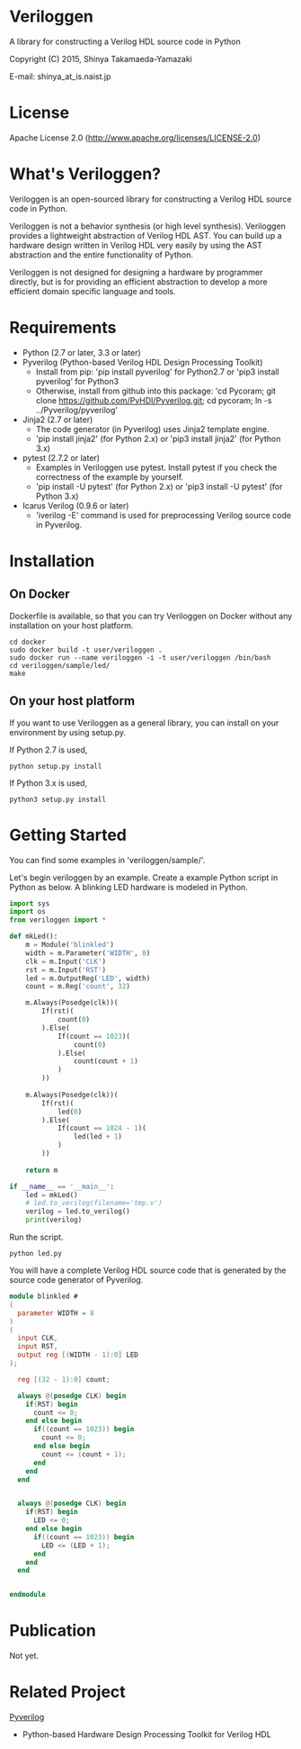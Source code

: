 Veriloggen
==============================

A library for constructing a Verilog HDL source code in Python

Copyright (C) 2015, Shinya Takamaeda-Yamazaki

E-mail: shinya\_at\_is.naist.jp


License
==============================

Apache License 2.0
(http://www.apache.org/licenses/LICENSE-2.0)


What's Veriloggen?
==============================

Veriloggen is an open-sourced library for constructing a Verilog HDL source code in Python.

Veriloggen is not a behavior synthesis (or high level synthesis). Veriloggen provides a lightweight abstraction of Verilog HDL AST. You can build up a hardware design written in Verilog HDL very easily by using the AST abstraction and the entire functionality of Python.
 
Veriloggen is not designed for designing a hardware by programmer directly, but is for providing an efficient abstraction to develop a more efficient domain specific language and tools.


Requirements
==============================

* Python (2.7 or later, 3.3 or later)
* Pyverilog (Python-based Verilog HDL Design Processing Toolkit)
    - Install from pip: 'pip install pyverilog' for Python2.7 or 'pip3 install pyverilog' for Python3
    - Otherwise, install from github into this package: 'cd Pycoram; git clone https://github.com/PyHDI/Pyverilog.git; cd pycoram; ln -s ../Pyverilog/pyverilog'
* Jinja2 (2.7 or later)
   - The code generator (in Pyverilog) uses Jinja2 template engine.
   - 'pip install jinja2' (for Python 2.x) or 'pip3 install jinja2' (for Python 3.x)
* pytest (2.7.2 or later)
   - Examples in Veriloggen use pytest. Install pytest if you check the correctness of the example by yourself.
   - 'pip install -U pytest' (for Python 2.x) or 'pip3 install -U pytest' (for Python 3.x)
* Icarus Verilog (0.9.6 or later)
    - 'iverilog -E' command is used for preprocessing Verilog source code in Pyverilog.


Installation
==============================

On Docker
------------------------------

Dockerfile is available, so that you can try Veriloggen on Docker without any installation on your host platform.

```
cd docker
sudo docker build -t user/veriloggen .
sudo docker run --name veriloggen -i -t user/veriloggen /bin/bash
cd veriloggen/sample/led/
make
```

On your host platform
------------------------------

If you want to use Veriloggen as a general library, you can install on your environment by using setup.py.

If Python 2.7 is used,

    python setup.py install

If Python 3.x is used,

    python3 setup.py install


Getting Started
==============================

You can find some examples in 'veriloggen/sample/'.

Let's begin veriloggen by an example. Create a example Python script in Python as below. A blinking LED hardware is modeled in Python.

```python
import sys
import os
from veriloggen import *

def mkLed():
    m = Module('blinkled')
    width = m.Parameter('WIDTH', 8)
    clk = m.Input('CLK')
    rst = m.Input('RST')
    led = m.OutputReg('LED', width)
    count = m.Reg('count', 32)

    m.Always(Posedge(clk))(
        If(rst)(
            count(0)
        ).Else(
            If(count == 1023)(
                count(0)
            ).Else(
                count(count + 1)
            )
        ))
    
    m.Always(Posedge(clk))(
        If(rst)(
            led(0)
        ).Else(
            If(count == 1024 - 1)(
                led(led + 1)
            )
        ))
    
    return m

if __name__ == '__main__':
    led = mkLed()
    # led.to_verilog(filename='tmp.v')
    verilog = led.to_verilog()
    print(verilog)
```

Run the script.

```
python led.py
```

You will have a complete Verilog HDL source code that is generated by the source code generator of Pyverilog.

```verilog
module blinkled #
(
  parameter WIDTH = 8
)
(
  input CLK,
  input RST,
  output reg [(WIDTH - 1):0] LED
);

  reg [(32 - 1):0] count;

  always @(posedge CLK) begin
    if(RST) begin
      count <= 0;
    end else begin
      if((count == 1023)) begin
        count <= 0;
      end else begin
        count <= (count + 1);
      end
    end
  end


  always @(posedge CLK) begin
    if(RST) begin
      LED <= 0;
    end else begin
      if((count == 1023)) begin
        LED <= (LED + 1);
      end 
    end
  end


endmodule
```


Publication
==============================

Not yet.


Related Project
==============================

[Pyverilog](https://github.com/PyHDI/Pyverilog)
- Python-based Hardware Design Processing Toolkit for Verilog HDL

